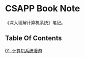 # CSAPP Book Note

《深入理解计算机系统》笔记。

## Table Of Contents

[01. 计算机系统漫游](https://github.com/CnLzh/NoteBook/tree/main/OperatingSystem/CSAPP/01)
